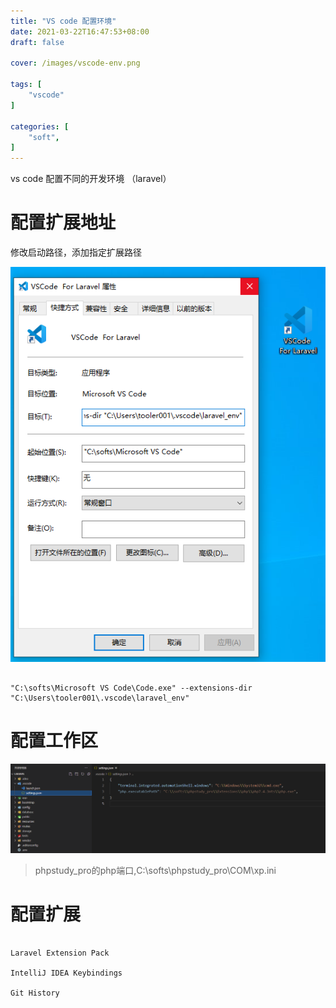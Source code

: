 ```yaml
---
title: "VS code 配置环境"
date: 2021-03-22T16:47:53+08:00
draft: false

cover: /images/vscode-env.png

tags: [
	"vscode"
]

categories: [
    "soft",
]
---
```



vs code 配置不同的开发环境 （laravel）

<!--more-->

# 配置扩展地址

修改启动路径，添加指定扩展路径

![vs code env](/images/vscode-extend-dir.png)

```

"C:\softs\Microsoft VS Code\Code.exe" --extensions-dir "C:\Users\tooler001\.vscode\laravel_env"

```

# 配置工作区 

![vs code env](/images/vscode-env.png)

> phpstudy_pro的php端口,C:\softs\phpstudy_pro\COM\xp.ini

# 配置扩展

```

Laravel Extension Pack

IntelliJ IDEA Keybindings

Git History

```



